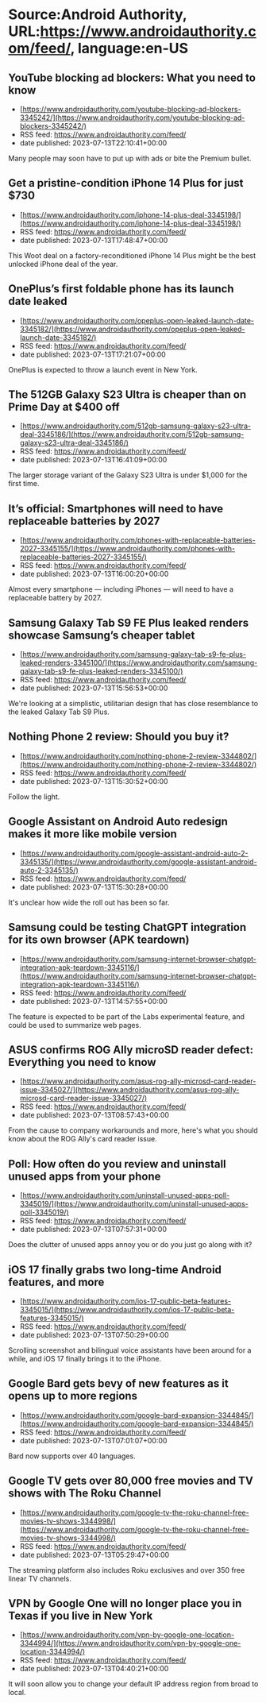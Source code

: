 # Source:Android Authority, URL:https://www.androidauthority.com/feed/, language:en-US

## YouTube blocking ad blockers: What you need to know
 - [https://www.androidauthority.com/youtube-blocking-ad-blockers-3345242/](https://www.androidauthority.com/youtube-blocking-ad-blockers-3345242/)
 - RSS feed: https://www.androidauthority.com/feed/
 - date published: 2023-07-13T22:10:41+00:00

Many people may soon have to put up with ads or bite the Premium bullet.

## Get a pristine-condition iPhone 14 Plus for just $730
 - [https://www.androidauthority.com/iphone-14-plus-deal-3345198/](https://www.androidauthority.com/iphone-14-plus-deal-3345198/)
 - RSS feed: https://www.androidauthority.com/feed/
 - date published: 2023-07-13T17:48:47+00:00

This Woot deal on a factory-reconditioned iPhone 14 Plus might be the best unlocked iPhone deal of the year.

## OnePlus’s first foldable phone has its launch date leaked
 - [https://www.androidauthority.com/opeplus-open-leaked-launch-date-3345182/](https://www.androidauthority.com/opeplus-open-leaked-launch-date-3345182/)
 - RSS feed: https://www.androidauthority.com/feed/
 - date published: 2023-07-13T17:21:07+00:00

OnePlus is expected to throw a launch event in New York.

## The 512GB Galaxy S23 Ultra is cheaper than on Prime Day at $400 off
 - [https://www.androidauthority.com/512gb-samsung-galaxy-s23-ultra-deal-3345186/](https://www.androidauthority.com/512gb-samsung-galaxy-s23-ultra-deal-3345186/)
 - RSS feed: https://www.androidauthority.com/feed/
 - date published: 2023-07-13T16:41:09+00:00

The larger storage variant of the Galaxy S23 Ultra is under $1,000 for the first time.

## It’s official: Smartphones will need to have replaceable batteries by 2027
 - [https://www.androidauthority.com/phones-with-replaceable-batteries-2027-3345155/](https://www.androidauthority.com/phones-with-replaceable-batteries-2027-3345155/)
 - RSS feed: https://www.androidauthority.com/feed/
 - date published: 2023-07-13T16:00:20+00:00

Almost every smartphone — including iPhones — will need to have a replaceable battery by 2027.

## Samsung Galaxy Tab S9 FE Plus leaked renders showcase Samsung’s cheaper tablet
 - [https://www.androidauthority.com/samsung-galaxy-tab-s9-fe-plus-leaked-renders-3345100/](https://www.androidauthority.com/samsung-galaxy-tab-s9-fe-plus-leaked-renders-3345100/)
 - RSS feed: https://www.androidauthority.com/feed/
 - date published: 2023-07-13T15:56:53+00:00

We're looking at a simplistic, utilitarian design that has close resemblance to the leaked Galaxy Tab S9 Plus.

## Nothing Phone 2 review: Should you buy it?
 - [https://www.androidauthority.com/nothing-phone-2-review-3344802/](https://www.androidauthority.com/nothing-phone-2-review-3344802/)
 - RSS feed: https://www.androidauthority.com/feed/
 - date published: 2023-07-13T15:30:52+00:00

Follow the light.

## Google Assistant on Android Auto redesign makes it more like mobile version
 - [https://www.androidauthority.com/google-assistant-android-auto-2-3345135/](https://www.androidauthority.com/google-assistant-android-auto-2-3345135/)
 - RSS feed: https://www.androidauthority.com/feed/
 - date published: 2023-07-13T15:30:28+00:00

It's unclear how wide the roll out has been so far.

## Samsung could be testing ChatGPT integration for its own browser (APK teardown)
 - [https://www.androidauthority.com/samsung-internet-browser-chatgpt-integration-apk-teardown-3345116/](https://www.androidauthority.com/samsung-internet-browser-chatgpt-integration-apk-teardown-3345116/)
 - RSS feed: https://www.androidauthority.com/feed/
 - date published: 2023-07-13T14:57:55+00:00

The feature is expected to be part of the Labs experimental feature, and could be used to summarize web pages.

## ASUS confirms ROG Ally microSD reader defect: Everything you need to know
 - [https://www.androidauthority.com/asus-rog-ally-microsd-card-reader-issue-3345027/](https://www.androidauthority.com/asus-rog-ally-microsd-card-reader-issue-3345027/)
 - RSS feed: https://www.androidauthority.com/feed/
 - date published: 2023-07-13T08:57:43+00:00

From the cause to company workarounds and more, here's what you should know about the ROG Ally's card reader issue.

## Poll: How often do you review and uninstall unused apps from your phone
 - [https://www.androidauthority.com/uninstall-unused-apps-poll-3345019/](https://www.androidauthority.com/uninstall-unused-apps-poll-3345019/)
 - RSS feed: https://www.androidauthority.com/feed/
 - date published: 2023-07-13T07:57:31+00:00

Does the clutter of unused apps annoy you or do you just go along with it?

## iOS 17 finally grabs two long-time Android features, and more
 - [https://www.androidauthority.com/ios-17-public-beta-features-3345015/](https://www.androidauthority.com/ios-17-public-beta-features-3345015/)
 - RSS feed: https://www.androidauthority.com/feed/
 - date published: 2023-07-13T07:50:29+00:00

Scrolling screenshot and bilingual voice assistants have been around for a while, and iOS 17 finally brings it to the iPhone.

## Google Bard gets bevy of new features as it opens up to more regions
 - [https://www.androidauthority.com/google-bard-expansion-3344845/](https://www.androidauthority.com/google-bard-expansion-3344845/)
 - RSS feed: https://www.androidauthority.com/feed/
 - date published: 2023-07-13T07:01:07+00:00

Bard now supports over 40 languages.

## Google TV gets over 80,000 free movies and TV shows with The Roku Channel
 - [https://www.androidauthority.com/google-tv-the-roku-channel-free-movies-tv-shows-3344998/](https://www.androidauthority.com/google-tv-the-roku-channel-free-movies-tv-shows-3344998/)
 - RSS feed: https://www.androidauthority.com/feed/
 - date published: 2023-07-13T05:29:47+00:00

The streaming platform also includes Roku exclusives and over 350 free linear TV channels.

## VPN by Google One will no longer place you in Texas if you live in New York
 - [https://www.androidauthority.com/vpn-by-google-one-location-3344994/](https://www.androidauthority.com/vpn-by-google-one-location-3344994/)
 - RSS feed: https://www.androidauthority.com/feed/
 - date published: 2023-07-13T04:40:21+00:00

It will soon allow you to change your default IP address region from broad to local.

